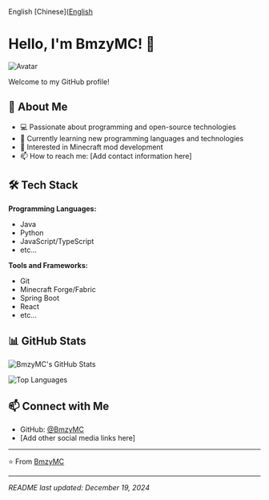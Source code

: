 English  [Chinese]([English](https://github.com/BmzyMC)

# Hello, I'm BmzyMC! 👋

![Avatar](https://avatars.githubusercontent.com/u/201321856?v=4)

Welcome to my GitHub profile!

## 🚀 About Me

- 💻 Passionate about programming and open-source technologies
- 🌱 Currently learning new programming languages and technologies
- 🔭 Interested in Minecraft mod development
- 📫 How to reach me: [Add contact information here]

## 🛠️ Tech Stack

**Programming Languages:**
- Java
- Python
- JavaScript/TypeScript
- etc...

**Tools and Frameworks:**
- Git
- Minecraft Forge/Fabric
- Spring Boot
- React
- etc...

## 📊 GitHub Stats

![BmzyMC's GitHub Stats](https://github-readme-stats.vercel.app/api?username=BmzyMC&show_icons=true&theme=radical)

![Top Languages](https://github-readme-stats.vercel.app/api/top-langs/?username=BmzyMC&layout=compact&theme=radical)

## 📫 Connect with Me

- GitHub: [@BmzyMC](https://github.com/BmzyMC)
- [Add other social media links here]

---

⭐️ From [BmzyMC](https://github.com/BmzyMC)

---

*README last updated: December 19, 2024*
